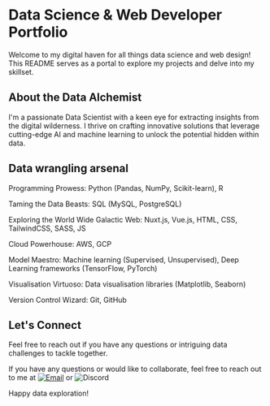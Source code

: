 # Data Science & Web Developer Portfolio

Welcome to my digital haven for all things data science and web design! This
README serves as a portal to explore my projects and delve into my skillset.

## About the Data Alchemist

I'm a passionate Data Scientist with a keen eye for extracting insights from the
digital wilderness. I thrive on crafting innovative solutions that leverage
cutting-edge AI and machine learning to unlock the potential hidden within data.

## Data wrangling arsenal

Programming Prowess: Python (Pandas, NumPy, Scikit-learn), R

Taming the Data Beasts: SQL (MySQL, PostgreSQL)

Exploring the World Wide Galactic Web: Nuxt.js, Vue.js, HTML, CSS, TailwindCSS,
SASS, JS

Cloud Powerhouse: AWS, GCP

Model Maestro: Machine learning (Supervised, Unsupervised), Deep Learning
frameworks (TensorFlow, PyTorch)

Visualisation Virtuoso: Data visualisation libraries (Matplotlib, Seaborn)

Version Control Wizard: Git, GitHub

## Let's Connect

Feel free to reach out if you have any questions or intriguing data challenges
to tackle together.

If you have any questions or would like to collaborate, feel free to reach out
to me at
[![Email](https://img.shields.io/badge/Email-blob%40mooshieblob.com-blue?logo=gmail)](mailto:blob@mooshieblob.com) or
![Discord](https://img.shields.io/badge/Discord-mooshieblob-7289DA?logo=discord)

Happy data exploration!
